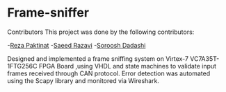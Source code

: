 # Frame-sniffer
Contributors
This project was done  by the following contributors:

-[Reza Paktinat](https://github.com/mrpreza) 
-[Saeed Razavi](gtt) 
-[Soroosh Dadashi](https://github.com/sorooshdp) 



Designed and implemented a frame sniffing system on Virtex-7 VC7A35T-1FTG256C FPGA Board ,using VHDL and state machines to validate input frames received
through CAN protocol. Error detection was automated using the Scapy library and monitored via Wireshark.
